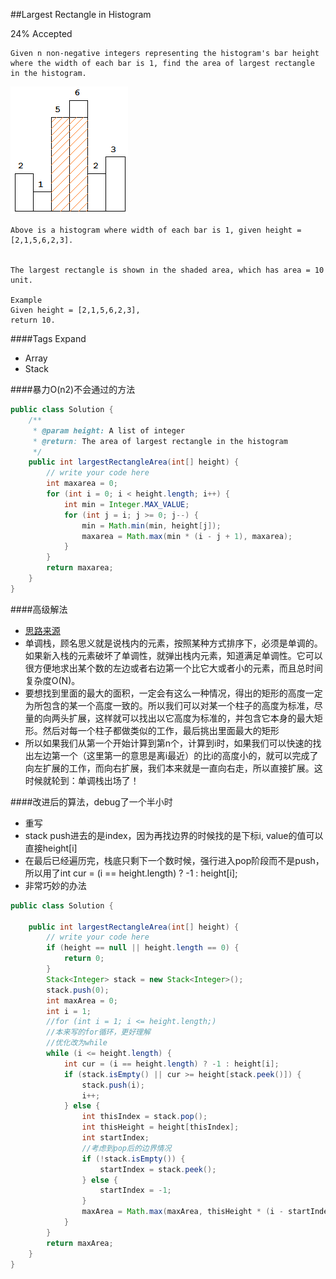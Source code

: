 ##Largest Rectangle in Histogram

24% Accepted

	Given n non-negative integers representing the histogram's bar height where the width of each bar is 1, find the area of largest rectangle in the histogram.

![histogram_area](../image/histogram_area.png)

	Above is a histogram where width of each bar is 1, given height = [2,1,5,6,2,3].


	The largest rectangle is shown in the shaded area, which has area = 10 unit.

	Example
	Given height = [2,1,5,6,2,3],
	return 10.

####Tags Expand
- Array
- Stack

####暴力O(n2)不会通过的方法
```java
public class Solution {
    /**
     * @param height: A list of integer
     * @return: The area of largest rectangle in the histogram
     */
    public int largestRectangleArea(int[] height) {
        // write your code here
        int maxarea = 0;
        for (int i = 0; i < height.length; i++) {
            int min = Integer.MAX_VALUE;
            for (int j = i; j >= 0; j--) {
                min = Math.min(min, height[j]);
                maxarea = Math.max(min * (i - j + 1), maxarea);
            }
        }
        return maxarea;
    }
}

```

####高级解法
- [思路来源](http://www.cnblogs.com/legendmaner/archive/2013/04/18/3028748.html)
- 单调栈，顾名思义就是说栈内的元素，按照某种方式排序下，必须是单调的。如果新入栈的元素破坏了单调性，就弹出栈内元素，知道满足单调性。它可以很方便地求出某个数的左边或者右边第一个比它大或者小的元素，而且总时间复杂度O(N)。
- 要想找到里面的最大的面积，一定会有这么一种情况，得出的矩形的高度一定为所包含的某一个高度一致的。所以我们可以对某一个柱子的高度为标准，尽量的向两头扩展，这样就可以找出以它高度为标准的，并包含它本身的最大矩形。然后对每一个柱子都做类似的工作，最后挑出里面最大的矩形
- 所以如果我们从第一个开始计算到第n个，计算到i时，如果我们可以快速的找出左边第一个（这里第一的意思是离i最近）的比i的高度小的，就可以完成了向左扩展的工作，而向右扩展，我们本来就是一直向右走，所以直接扩展。这时候就轮到：单调栈出场了！

####改进后的算法，debug了一个半小时
- 重写
- stack push进去的是index，因为再找边界的时候找的是下标i, value的值可以直接height[i]
- 在最后已经遍历完，栈底只剩下一个数时候，强行进入pop阶段而不是push，所以用了int cur = (i == height.length) ? -1 : height[i];
- 非常巧妙的办法

```java
public class Solution {

    public int largestRectangleArea(int[] height) {
        // write your code here
        if (height == null || height.length == 0) {
            return 0;
        }
        Stack<Integer> stack = new Stack<Integer>();
        stack.push(0);
        int maxArea = 0;
        int i = 1;
        //for (int i = 1; i <= height.length;)
        //本来写的for循环，更好理解
        //优化改为while
        while (i <= height.length) {
            int cur = (i == height.length) ? -1 : height[i];
            if (stack.isEmpty() || cur >= height[stack.peek()]) {
                stack.push(i);
                i++;
            } else {
                int thisIndex = stack.pop();
                int thisHeight = height[thisIndex];
                int startIndex;
                //考虑到pop后的边界情况
                if (!stack.isEmpty()) {
                    startIndex = stack.peek();
                } else {
                    startIndex = -1;
                }
                maxArea = Math.max(maxArea, thisHeight * (i - startIndex - 1));
            }
        }
        return maxArea;
    }
}




```
